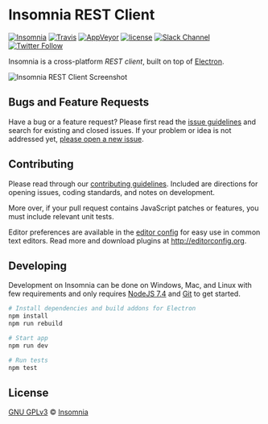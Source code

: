 # Insomnia REST Client 

[![Insomnia](https://img.shields.io/badge/maintainer-Insomnia-purple.svg?colorB=6e60cc)](https://insomnia.rest)
[![Travis](https://api.travis-ci.org/getinsomnia/insomnia.svg)](https://travis-ci.org/getinsomnia/insomnia)
[![AppVeyor](https://img.shields.io/appveyor/ci/gschier/insomnia.svg)](https://ci.appveyor.com/project/gschier/insomnia)
[![license](https://img.shields.io/github/license/getinsomnia/insomnia.svg)](LICENSE)
[![Slack Channel](https://chat.insomnia.rest/badge.svg)](https://chat.insomnia.rest/)
[![Twitter Follow](https://img.shields.io/twitter/follow/getinsomnia.svg?style=social&label=%40GetInsomnia%20on%20Twitter&style=plastic)](https://twitter.com/getinsomnia)

Insomnia is a cross-platform _REST client_, built on top of [Electron](http://electron.atom.io/).

![Insomnia REST Client Screenshot](https://insomnia.rest/images/docs/promo.png)

## Bugs and Feature Requests

Have a bug or a feature request? Please first read the 
[issue guidelines](CONTRIBUTING.md#using-the-issue-tracker) and search for existing and 
closed issues. If your problem or idea is not addressed yet, [please open a new issue](/issues).

## Contributing

Please read through our [contributing guidelines](CONTRIBUTING.md). Included are directions 
for opening issues, coding standards, and notes on development.

More over, if your pull request contains JavaScript patches or features, you must 
include relevant unit tests.

Editor preferences are available in the [editor config](.editorconfig) for easy use in 
common text editors. Read more and download plugins at <http://editorconfig.org>.

## Developing

Development on Insomnia can be done on Windows, Mac, and Linux with few requirements and only
requires [NodeJS 7.4](https://nodejs.org) and [Git](https://git-scm.com/) to get started.

```bash
# Install dependencies and build addons for Electron
npm install
npm run rebuild

# Start app
npm run dev

# Run tests
npm test
```

## License

[GNU GPLv3](LICENSE) &copy; [Insomnia](https://insomnia.rest)
